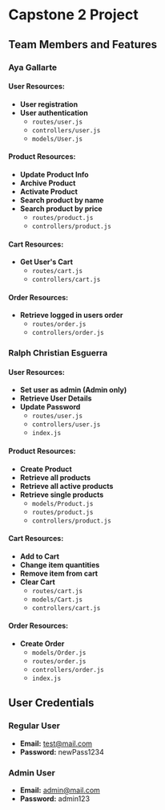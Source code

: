 # Capstone 2 Project

## Team Members and Features

### Aya Gallarte

#### User Resources:
- **User registration**
- **User authentication**
  - `routes/user.js`
  - `controllers/user.js`
  - `models/User.js`

#### Product Resources:
- **Update Product Info**
- **Archive Product**
- **Activate Product**
- **Search product by name**
- **Search product by price**
  - `routes/product.js`
  - `controllers/product.js`


#### Cart Resources:
- **Get User's Cart**
  - `routes/cart.js`
  - `controllers/cart.js`

#### Order Resources:
- **Retrieve logged in users order**
  - `routes/order.js`
  - `controllers/order.js`

### Ralph Christian Esguerra

#### User Resources:
- **Set user as admin (Admin only)**
- **Retrieve User Details**
- **Update Password**
  - `routes/user.js`
  - `controllers/user.js`
  - `index.js`

#### Product Resources:
- **Create Product**
- **Retrieve all products**
- **Retrieve all active products**
- **Retrieve single products**
  - `models/Product.js`
  - `routes/product.js`
  - `controllers/product.js`


#### Cart Resources:
- **Add to Cart**
- **Change item quantities**
- **Remove item from cart**
- **Clear Cart**
  - `routes/cart.js`
  - `models/Cart.js`
  - `controllers/cart.js`


#### Order Resources:
- **Create Order**
  - `models/Order.js`
  - `routes/order.js`
  - `controllers/order.js`
  - `index.js`


## User Credentials

### Regular User
- **Email:** test@mail.com
- **Password:** newPass1234

### Admin User
- **Email:** admin@mail.com
- **Password:** admin123
